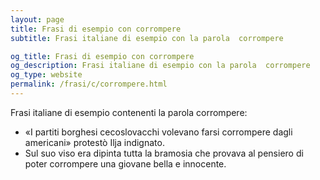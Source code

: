 ```yaml
---
layout: page
title: Frasi di esempio con corrompere 
subtitle: Frasi italiane di esempio con la parola  corrompere

og_title: Frasi di esempio con corrompere 
og_description: Frasi italiane di esempio con la parola  corrompere
og_type: website
permalink: /frasi/c/corrompere.html
---
```


Frasi italiane di esempio contenenti la parola corrompere:


- «I partiti borghesi cecoslovacchi volevano farsi corrompere dagli americani» protestò Ilja indignato.
- Sul suo viso era dipinta tutta la bramosia che provava al pensiero di poter corrompere una giovane bella e innocente.
